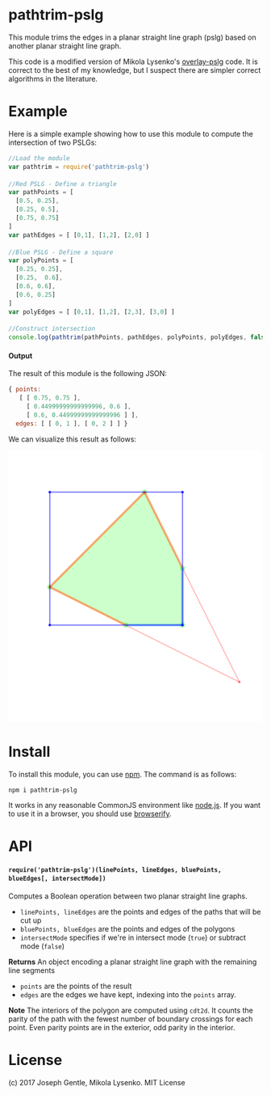 pathtrim-pslg
============

This module trims the edges in a planar straight line graph (pslg) based on another planar straight line graph.

This code is a modified version of Mikola Lysenko's
[overlay-pslg](https://github.com/mikolalysenko/overlay-pslg) code. It is
correct to the best of my knowledge, but I suspect there are simpler correct
algorithms in the literature.

# Example

Here is a simple example showing how to use this module to compute the intersection of two PSLGs:

```javascript
//Load the module
var pathtrim = require('pathtrim-pslg')

//Red PSLG - Define a triangle
var pathPoints = [
  [0.5, 0.25],
  [0.25, 0.5],
  [0.75, 0.75]
]
var pathEdges = [ [0,1], [1,2], [2,0] ]

//Blue PSLG - Define a square
var polyPoints = [
  [0.25, 0.25],
  [0.25,  0.6],
  [0.6, 0.6],
  [0.6, 0.25]
]
var polyEdges = [ [0,1], [1,2], [2,3], [3,0] ]

//Construct intersection
console.log(pathtrim(pathPoints, pathEdges, polyPoints, polyEdges, false))
```

#### Output

The result of this module is the following JSON:

```javascript
{ points: 
   [ [ 0.75, 0.75 ],
     [ 0.44999999999999996, 0.6 ],
     [ 0.6, 0.44999999999999996 ] ],
  edges: [ [ 0, 1 ], [ 0, 2 ] ] }
```

We can visualize this result as follows:

<img src="img/example.png">

# Install

To install this module, you can use [npm](http://docs.npmjs.com).  The command is as follows:

```
npm i pathtrim-pslg
```

It works in any reasonable CommonJS environment like [node.js](http://nodejs.org). If you want to use it in a browser, you should use [browserify](http://browserify.org).

# API

#### `require('pathtrim-pslg')(linePoints, lineEdges, bluePoints, blueEdges[, intersectMode])`
Computes a Boolean operation between two planar straight line graphs.

* `linePoints, lineEdges` are the points and edges of the paths that will be cut up
* `bluePoints, blueEdges` are the points and edges of the polygons
* `intersectMode` specifies if we're in intersect mode (`true`) or subtract mode (`false`)

**Returns** An object encoding a planar straight line graph with the remaining line segments

* `points` are the points of the result
* `edges` are the edges we have kept, indexing into the `points` array.

**Note** The interiors of the polygon are computed using `cdt2d`. It counts the parity of the path with the fewest number of boundary crossings for each point.  Even parity points are in the exterior, odd parity in the interior.

# License
(c) 2017 Joseph Gentle, Mikola Lysenko. MIT License
